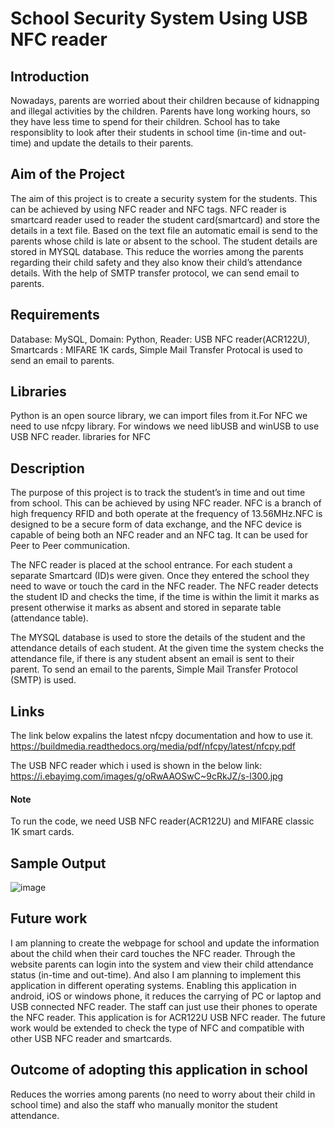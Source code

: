 # School Security System Using USB NFC reader

## Introduction
Nowadays, parents are worried about their children because of kidnapping and illegal activities by the children. Parents have long working hours, so they have less time to spend for their children. School has to take responsiblity to look after their students in school time (in-time and out-time) and update the details to their parents.

## Aim of the Project
The aim of this project is to create a security system for the students. This can be achieved by using NFC reader and NFC tags. NFC reader is smartcard reader used to reader the student card(smartcard) and store the details in a text file. Based on the text file an automatic email is send to the parents whose child is late or absent to the school. The student details are stored in MYSQL database. This reduce the worries among the parents regarding their child safety and they also know their child’s attendance details. With the help of SMTP transfer protocol, we can send email to parents.

## Requirements
Database: MySQL,
Domain: Python,
Reader: USB NFC reader(ACR122U),
Smartcards : MIFARE 1K cards,
Simple Mail Transfer Protocal is used to send an email to parents.

## Libraries
Python is an open source library, we can import files from it.For NFC we need to use nfcpy library. For windows we need libUSB and winUSB to use USB NFC reader.
libraries for NFC

## Description
 
The purpose of this project is to track the student’s in time and out time from school. This can be achieved by using NFC reader. 
NFC is a branch of high frequency RFID and both operate at the frequency of 13.56MHz.NFC is designed to be a secure form of data exchange,
and the NFC device is capable of being both an NFC reader and an NFC tag. It can be used for Peer to Peer communication.
 
The NFC reader is placed at the school entrance. For each student a separate Smartcard (ID)s were given. 
Once they entered the school they need to wave or touch the card in the NFC reader. The NFC reader detects the student ID and checks the 
time, if the time is within the limit it marks as present otherwise it marks as absent and stored in separate table (attendance table).

The MYSQL database is used to store the details of the student and the attendance details of each student. 
At the given time the system checks the attendance file, if there is any student absent an email is sent to their parent. To send an email
to the parents, Simple Mail Transfer Protocol (SMTP) is used. 

## Links

The link below expalins the latest nfcpy documentation and how to use it.   
https://buildmedia.readthedocs.org/media/pdf/nfcpy/latest/nfcpy.pdf

The USB NFC reader which i used is shown in the below link:                                 
https://i.ebayimg.com/images/g/oRwAAOSwC~9cRkJZ/s-l300.jpg

#### Note
To run the code, we need USB NFC reader(ACR122U) and MIFARE classic 1K smart cards.

## Sample Output

![image](https://user-images.githubusercontent.com/46959439/69805529-be356580-11d8-11ea-9773-5713a269da34.png)

## Future work

I am planning to create the webpage for school and update the information about the child when their card touches the NFC reader. Through the website parents can login into the system and view their child attendance status (in-time and out-time).
And also I am planning to implement this application in different operating systems. Enabling this application in android, iOS or windows phone, it reduces the carrying of PC or laptop and USB connected NFC reader. The staff can just use their phones to operate the NFC reader.
This application is for ACR122U USB NFC reader. The future work would be extended to check the type of NFC and compatible with other USB NFC reader and smartcards.

## Outcome of adopting this application in school

Reduces the worries among parents (no need to worry about their child in school time) and also the staff who manually monitor the student attendance.
